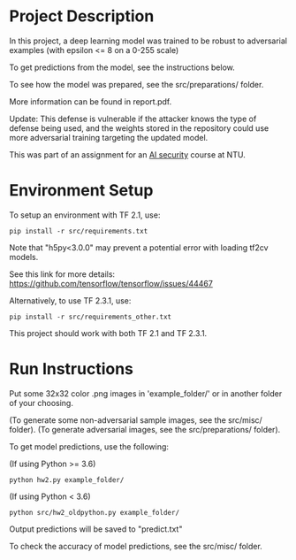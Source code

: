 # Project Description

In this project, a deep learning model was trained to be robust
to adversarial examples (with epsilon <= 8 on a 0-255 scale)

To get predictions from the model, see the instructions below.

To see how the model was prepared, see the src/preparations/ folder.

More information can be found in report.pdf.


Update: This defense is vulnerable if the attacker knows the type of defense being used, and the weights stored in the repository could use more adversarial training targeting the updated model.

This was part of an assignment for an [AI security](https://www.csie.ntu.edu.tw/~stchen/teaching/spml20fall/index.html) course at NTU.



# Environment Setup

To setup an environment with TF 2.1, use:
```
pip install -r src/requirements.txt
```

Note that "h5py<3.0.0" may prevent a potential error with loading tf2cv models.

See this link for more details:
https://github.com/tensorflow/tensorflow/issues/44467


Alternatively, to use TF 2.3.1, use:
```
pip install -r src/requirements_other.txt
```

This project should work with both TF 2.1 and TF 2.3.1.


# Run Instructions

Put some 32x32 color .png images in 'example_folder/' 
or in another folder of your choosing.

(To generate some non-adversarial sample images, see the src/misc/ folder).
(To generate adversarial images, see the src/preparations/ folder).

To get model predictions, use the following: 

(If using Python >= 3.6)
```
python hw2.py example_folder/
```

(If using Python < 3.6)
```
python src/hw2_oldpython.py example_folder/
```

Output predictions will be saved to "predict.txt"

To check the accuracy of model predictions, see the src/misc/ folder.


